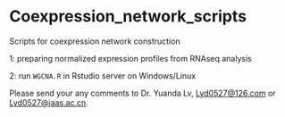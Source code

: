 # Coexpression_network_scripts
Scripts for coexpression network construction


1: preparing normalized expression profiles from RNAseq analysis

2: run ```WGCNA.R``` in Rstudio server on Windows/Linux

Please send your any comments to Dr. Yuanda Lv, Lyd0527@126.com or Lyd0527@jaas.ac.cn.
